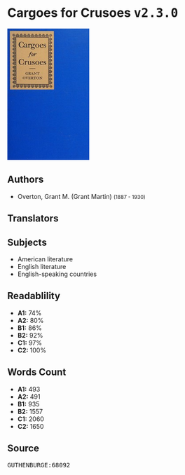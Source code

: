 # Cargoes for Crusoes <kbd>v2.3.0</kbd>

![](./cover.medium.jpg "")

## Authors


 - Overton, Grant M. (Grant Martin) <small>(1887 - 1930)</small>

## Translators



## Subjects


 - American literature
 - English literature
 - English-speaking countries

## Readablility


 - **A1:** 74%
 - **A2:** 80%
 - **B1:** 86%
 - **B2:** 92%
 - **C1:** 97%
 - **C2:** 100%

## Words Count


 - **A1:** 493
 - **A2:** 491
 - **B1:** 935
 - **B2:** 1557
 - **C1:** 2060
 - **C2:** 1650

## Source


<kbd>GUTHENBURGE:68092</kbd>
